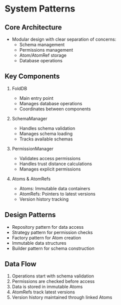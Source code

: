 # System Patterns

## Core Architecture
- Modular design with clear separation of concerns:
  - Schema management
  - Permissions management
  - Atom/AtomRef storage
  - Database operations

## Key Components
1. FoldDB
   - Main entry point
   - Manages database operations
   - Coordinates between components
   
2. SchemaManager
   - Handles schema validation
   - Manages schema loading
   - Tracks available schemas

3. PermissionManager
   - Validates access permissions
   - Handles trust distance calculations
   - Manages explicit permissions

4. Atoms & AtomRefs
   - Atoms: Immutable data containers
   - AtomRefs: Pointers to latest versions
   - Version history tracking

## Design Patterns
- Repository pattern for data access
- Strategy pattern for permission checks
- Factory pattern for Atom creation
- Immutable data structures
- Builder pattern for schema construction

## Data Flow
1. Operations start with schema validation
2. Permissions are checked before access
3. Data is stored in immutable Atoms
4. AtomRefs track latest versions
5. Version history maintained through linked Atoms
